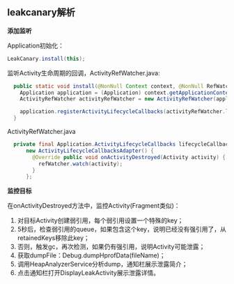 ## leakcanary解析

**添加监听**

Application初始化：
```java
LeakCanary.install(this);
```

监听Activity生命周期的回调，ActivityRefWatcher.java:
```java
  public static void install(@NonNull Context context, @NonNull RefWatcher refWatcher) {
    Application application = (Application) context.getApplicationContext();
    ActivityRefWatcher activityRefWatcher = new ActivityRefWatcher(application, refWatcher);

    application.registerActivityLifecycleCallbacks(activityRefWatcher.lifecycleCallbacks);
  }
```
ActivityRefWatcher.java
```java
  private final Application.ActivityLifecycleCallbacks lifecycleCallbacks =
      new ActivityLifecycleCallbacksAdapter() {
        @Override public void onActivityDestroyed(Activity activity) {
          refWatcher.watch(activity);
        }
      };
```

**监控目标**

在onActivityDestroyed方法中，监控Activity(Fragment类似)：

1. 对目标Activity创建弱引用，每个弱引用设置一个特殊的key；
2. 5秒后，检查弱引用的queue，如果包含这个key，说明已经没有强引用了，从retainedKeys移除此key；
3. 否则，触发gc，再次检测，如果仍有强引用，说明Activity可能泄露；
4. 获取dumpFile：Debug.dumpHprofData(fileName)；
5. 调用HeapAnalyzerService分析dump，通知栏展示泄露简介；
6. 点击通知栏打开DisplayLeakActivity展示泄露详情。